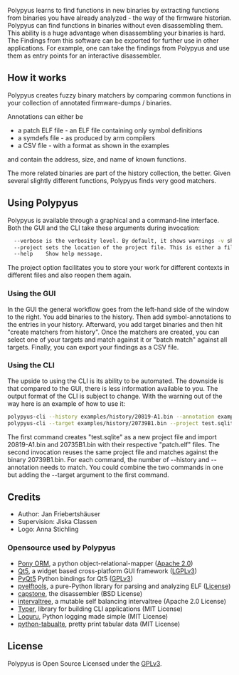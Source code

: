 Polypyus learns to find functions in new binaries by extracting functions from binaries you have already analyzed - the way of the firmware historian.
Polypyus can find functions in binaries without even disassembling them. This ability is a huge advantage when disassembling your binaries is hard.
The Findings from this software can be exported for further use in other applications. For example, one can take the findings from Polypyus and use them as entry points for an interactive disassembler.

## How it works

Polypyus creates fuzzy binary matchers by comparing common functions
in your collection of annotated firmware-dumps / binaries.

Annotations can either be

* a patch ELF file - an ELF file containing only symbol definitions
* a symdefs file - as produced by arm compilers
* a CSV file - with a format as shown in the examples

and contain the address, size, and name of known functions.

The more related binaries are part of the history collection, the better. Given several slightly different functions, Polypyus finds very good matchers.

## Using Polypyus

Polypyus is available through a graphical and a command-line interface.
Both the GUI and the CLI take these arguments during invocation:

```bash
  --verbose is the verbosity level. By default, it shows warnings -v shows info -vv show debug information.
  --project sets the location of the project file. This is either a file path or ":memory:".
  --help    Show help message.
```

The project option facilitates you to store your work for different contexts in different files
and also reopen them again.

### Using the GUI

In the GUI the general workflow goes from the left-hand side of the window to the right.
You add binaries to the history. Then add symbol-annotations to the entries in your history.
Afterward, you add target binaries and then hit "create matchers from history".
Once the matchers are created, you can select one of your targets and match against it or "batch match" against all targets.
Finally, you can export your findings as a CSV file.

### Using the CLI

The upside to using the CLI is its ability to be automated.
The downside is that compared to the GUI, there is less information available to you.
The output format of the CLI is subject to change.
With the warning out of the way here is an example of how to use it:

```bash
polypyus-cli --history examples/history/20819-A1.bin --annotation examples/history/20819-A1_patch.elf --history examples/history/20735B1.bin --annotation examples/history/20735B1_patch.elf --project test.sqlite
polypyus-cli --target examples/history/20739B1.bin --project test.sqlite
```

The first command creates "test.sqlite" as a new project file and import 20819-A1.bin and 20735B1.bin with their respective "patch.elf" files.
The second invocation reuses the same project file and matches against the binary 20739B1.bin.
For each command, the number of --history and --annotation needs to match.
You could combine the two commands in one but adding the --target argument to the first command.

## Credits

* Author: Jan Friebertshäuser
* Supervision: Jiska Classen
* Logo: Anna Stichling

### Opensource used by Polypyus

* [Pony ORM](https://ponyorm.org/), a python object-relational-mapper ([Apache 2.0](https://github.com/ponyorm/pony/blob/orm/LICENSE))
* [Qt5](https://www.qt.io/), a widget based cross-platform GUI framework ([LGPLv3](https://doc.qt.io/qt-5/lgpl.html))
* [PyQt5](https://www.riverbankcomputing.com/software/pyqt/intro) Python bindings for Qt5 ([GPLv3](https://www.riverbankcomputing.com/commercial/license-faq))
* [pyelftools](https://github.com/eliben/pyelftools), a pure-Python library for parsing and analyzing ELF ([License](https://github.com/eliben/pyelftools/blob/master/LICENSE))
* [capstone](https://www.capstone-engine.org/), the disassembler (BSD License)
* [intervaltree](https://github.com/chaimleib/intervaltree), a mutable self balancing intervaltree (Apache 2.0 License)
* [Typer](https://github.com/tiangolo/typer), library for building CLI applications (MIT License)
* [Loguru](https://github.com/Delgan/loguru), Python logging made simple (MIT License)
* [python-tabualte](https://github.com/astanin/python-tabulate), pretty print tabular data (MIT License)

## License

Polypyus is Open Source Licensed under the [GPLv3](LICENSE.txt).
